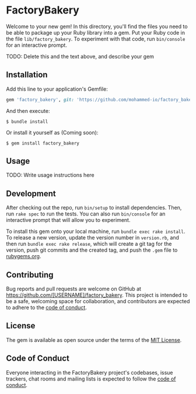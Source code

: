 # FactoryBakery

Welcome to your new gem! In this directory, you'll find the files you need to be able to package up your Ruby library into a gem. Put your Ruby code in the file `lib/factory_bakery`. To experiment with that code, run `bin/console` for an interactive prompt.

TODO: Delete this and the text above, and describe your gem

## Installation

Add this line to your application's Gemfile:

```ruby
gem 'factory_bakery', git: 'https://github.com/mohammed-io/factory_bakery.git'
```

And then execute:

    $ bundle install

Or install it yourself as (Coming soon):

    $ gem install factory_bakery

## Usage

TODO: Write usage instructions here

## Development

After checking out the repo, run `bin/setup` to install dependencies. Then, run `rake spec` to run the tests. You can also run `bin/console` for an interactive prompt that will allow you to experiment.

To install this gem onto your local machine, run `bundle exec rake install`. To release a new version, update the version number in `version.rb`, and then run `bundle exec rake release`, which will create a git tag for the version, push git commits and the created tag, and push the `.gem` file to [rubygems.org](https://rubygems.org).

## Contributing

Bug reports and pull requests are welcome on GitHub at https://github.com/[USERNAME]/factory_bakery. This project is intended to be a safe, welcoming space for collaboration, and contributors are expected to adhere to the [code of conduct](https://github.com/[USERNAME]/factory_bakery/blob/master/CODE_OF_CONDUCT.md).

## License

The gem is available as open source under the terms of the [MIT License](https://opensource.org/licenses/MIT).

## Code of Conduct

Everyone interacting in the FactoryBakery project's codebases, issue trackers, chat rooms and mailing lists is expected to follow the [code of conduct](https://github.com/[USERNAME]/factory_bakery/blob/master/CODE_OF_CONDUCT.md).

